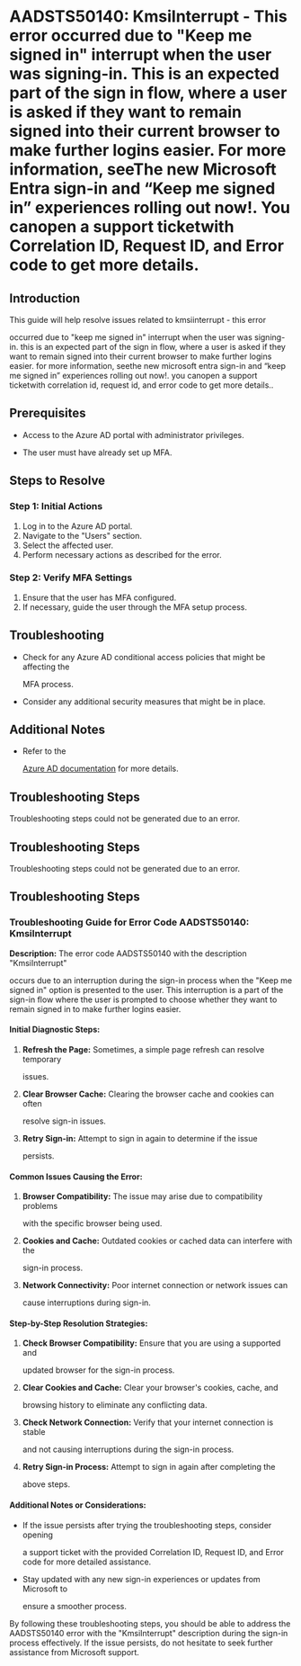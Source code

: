 
# AADSTS50140: KmsiInterrupt - This error occurred due to "Keep me signed in" interrupt when the user was signing-in. This is an expected part of the sign in flow, where a user is asked if they want to remain signed into their current browser to make further logins easier. For more information, seeThe new Microsoft Entra sign-in and “Keep me signed in” experiences rolling out now!. You canopen a support ticketwith Correlation ID, Request ID, and Error code to get more details.


## Introduction

This guide will help resolve issues related to kmsiinterrupt - this error

occurred due to "keep me signed in" interrupt when the user was signing-in. this
is an expected part of the sign in flow, where a user is asked if they want to
remain signed into their current browser to make further logins easier. for more
information, seethe new microsoft entra sign-in and “keep me signed in”
experiences rolling out now!. you canopen a support ticketwith correlation id,
request id, and error code to get more details..


## Prerequisites


* Access to the Azure AD portal with administrator privileges.

* The user must have already set up MFA.


## Steps to Resolve


### Step 1: Initial Actions

1. Log in to the Azure AD portal.
2. Navigate to the "Users" section.
3. Select the affected user.
4. Perform necessary actions as described for the error.


### Step 2: Verify MFA Settings

1. Ensure that the user has MFA configured.
2. If necessary, guide the user through the MFA setup process.


## Troubleshooting


* Check for any Azure AD conditional access policies that might be affecting the

  MFA process.

* Consider any additional security measures that might be in place.


## Additional Notes


* Refer to the

  [Azure AD 
documentation](https://learn.microsoft.com/en-us/azure/active-directory/)
  for more details.


## Troubleshooting Steps

Troubleshooting steps could not be generated due to an error.


## Troubleshooting Steps

Troubleshooting steps could not be generated due to an error.


## Troubleshooting Steps


### Troubleshooting Guide for Error Code AADSTS50140: KmsiInterrupt

**Description:** The error code AADSTS50140 with the description "KmsiInterrupt"

occurs due to an interruption during the sign-in process when the "Keep me
signed in" option is presented to the user. This interruption is a part of the
sign-in flow where the user is prompted to choose whether they want to remain
signed in to make further logins easier.


#### Initial Diagnostic Steps:

1. **Refresh the Page:** Sometimes, a simple page refresh can resolve temporary

   issues.

2. **Clear Browser Cache:** Clearing the browser cache and cookies can often

   resolve sign-in issues.

3. **Retry Sign-in:** Attempt to sign in again to determine if the issue

   persists.


#### Common Issues Causing the Error:

1. **Browser Compatibility:** The issue may arise due to compatibility problems

   with the specific browser being used.
2. **Cookies and Cache:** Outdated cookies or cached data can interfere with the

   sign-in process.
3. **Network Connectivity:** Poor internet connection or network issues can

   cause interruptions during sign-in.


#### Step-by-Step Resolution Strategies:

1. **Check Browser Compatibility:** Ensure that you are using a supported and

   updated browser for the sign-in process.

2. **Clear Cookies and Cache:** Clear your browser's cookies, cache, and

   browsing history to eliminate any conflicting data.

3. **Check Network Connection:** Verify that your internet connection is stable

   and not causing interruptions during the sign-in process.

4. **Retry Sign-in Process:** Attempt to sign in again after completing the

   above steps.


#### Additional Notes or Considerations:


* If the issue persists after trying the troubleshooting steps, consider opening

  a support ticket with the provided Correlation ID, Request ID, and Error code
  for more detailed assistance.

* Stay updated with any new sign-in experiences or updates from Microsoft to

  ensure a smoother process.

By following these troubleshooting steps, you should be able to address the
AADSTS50140 error with the "KmsiInterrupt" description during the sign-in
process effectively. If the issue persists, do not hesitate to seek further
assistance from Microsoft support.